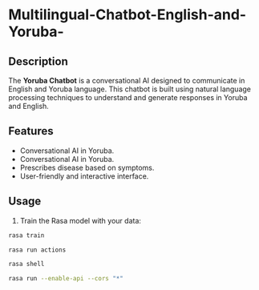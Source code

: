 # Multilingual-Chatbot-English-and-Yoruba-

## Description
The **Yoruba Chatbot** is a conversational AI designed to communicate in English and Yoruba language. This chatbot is built using natural language processing techniques to understand and generate responses in Yoruba and English.

## Features
- Conversational AI in Yoruba.
- Conversational AI in Yoruba.
- Prescribes disease based on symptoms.
- User-friendly and interactive interface.

## Usage
1. Train the Rasa model with your data:

```bash
rasa train

rasa run actions

rasa shell

rasa run --enable-api --cors "*"
